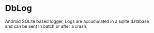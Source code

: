# DbLog
Android SQLite based logger, Logs are accumulated in a sqlite database and can be sent In batch or after a crash.
